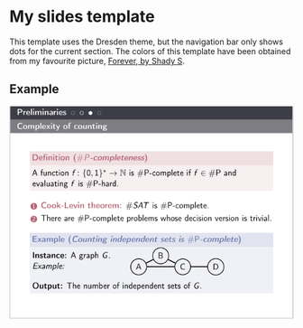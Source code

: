 # My slides template

This template uses the Dresden theme, but the navigation bar only shows dots for the current section. The colors of this template have been obtained from my favourite picture, [Forever, by Shady S](https://www.flickr.com/photos/125978793@N03/14676463417/).

## Example

![example](./Images/example.png)

